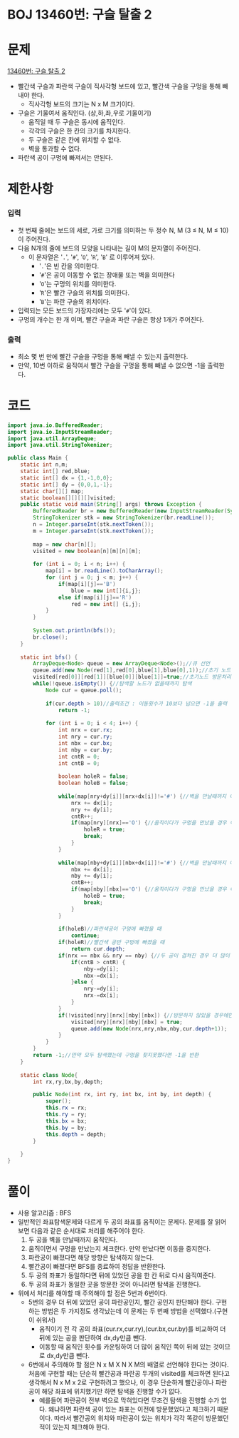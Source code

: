 # BOJ 13460번: 구슬 탈출  2

# 문제

[13460번: 구슬 탈출 2](https://www.acmicpc.net/problem/13460)

- 빨간색 구슬과 파란색 구슬이 직사각형 보드에 있고, 빨간색 구슬을 구멍을 통해 빼내야 한다.
    - 직사각형 보드의 크기는 N x M 크기이다.
- 구슬은 기울여서 움직인다. (상,하,좌,우로 기울이기)
    - 움직일 때 두 구슬은 동시에 움직인다.
    - 각각의 구슬은 한 칸의 크기를 차지한다.
    - 두 구슬은 같은 칸에 위치할 수 없다.
    - 벽을 통과할 수 없다.
- 파란색 공이 구멍에 빠져서는 안된다.

# 제한사항

### 입력

- 첫 번째 줄에는 보드의 세로, 가로 크기를 의미하는 두 정수 N, M (3 ≤ N, M ≤ 10)이 주어진다.
- 다음 N개의 줄에 보드의 모양을 나타내는 길이 M의 문자열이 주어진다.
    - 이 문자열은 '`.`', '`#`', '`O`', '`R`', '`B`' 로 이루어져 있다.
        - '`.`'은 빈 칸을 의미한다.
        - '`#`'은 공이 이동할 수 없는 장애물 또는 벽을 의미한다
        - '`O`'는 구멍의 위치를 의미한다.
        - '`R`'은 빨간 구슬의 위치를 의미한다.
        - '`B`'는 파란 구슬의 위치이다.
- 입력되는 모든 보드의 가장자리에는 모두 '`#`'이 있다.
- 구멍의 개수는 한 개 이며, 빨간 구슬과 파란 구슬은 항상 1개가 주어진다.

### 출력

- 최소 몇 번 만에 빨간 구슬을 구멍을 통해 빼낼 수 있는지 출력한다.
- 만약, 10번 이하로 움직여서 빨간 구슬을 구멍을 통해 빼낼 수 없으면 -1을 출력한다.

# 코드

```java
import java.io.BufferedReader;
import java.io.InputStreamReader;
import java.util.ArrayDeque;
import java.util.StringTokenizer;

public class Main {
	static int n,m;
	static int[] red,blue;
	static int[] dx = {1,-1,0,0};
	static int[] dy = {0,0,1,-1};
	static char[][] map;
	static boolean[][][][]visited;
	public static void main(String[] args) throws Exception {
		BufferedReader br = new BufferedReader(new InputStreamReader(System.in));
		StringTokenizer stk = new StringTokenizer(br.readLine());
		n = Integer.parseInt(stk.nextToken());
		m = Integer.parseInt(stk.nextToken());
		
		map = new char[n][];
		visited = new boolean[n][m][n][m];
		
		for (int i = 0; i < n; i++) {
			map[i] = br.readLine().toCharArray();
			for (int j = 0; j < m; j++) {
				if(map[i][j]=='B')
					blue = new int[]{i,j};
				else if(map[i][j]=='R')
					red = new int[] {i,j};
			}
		}
		
		System.out.println(bfs());
		br.close();
	}
	
	static int bfs() {
		ArrayDeque<Node> queue = new ArrayDeque<Node>();//큐 선언
		queue.add(new Node(red[1],red[0],blue[1],blue[0],1));//초기 노드 삽입
		visited[red[0]][red[1]][blue[0]][blue[1]]=true;//초기노드 방문처리
		while(!queue.isEmpty()) {//탐색할 노드가 없을때까지 탐색
			Node cur = queue.poll();
			
			if(cur.depth > 10)//출력조건 : 이동횟수가 10보다 넘으면 -1을 출력
				return -1;
			
			for (int i = 0; i < 4; i++) {
				int nrx = cur.rx;
				int nry = cur.ry;
				int nbx = cur.bx;
				int nby = cur.by;
				int cntR = 0;
				int cntB = 0;
				
				boolean holeR = false;
				boolean holeB = false;
				
				while(map[nry+dy[i]][nrx+dx[i]]!='#') {//벽을 만날때까지 이동 (기울여서 움직이는 것이기 때문에)
					nrx += dx[i];
					nry += dy[i];
					cntR++;
					if(map[nry][nrx]=='O') {//움직이다가 구멍을 만났을 경우 이동을 중단
						holeR = true;
						break;
					}
				}
				
				while(map[nby+dy[i]][nbx+dx[i]]!='#') {//벽을 만날때까지 이동 (기울여서 움직이는 것이기 때문에)
					nbx += dx[i];
					nby += dy[i];
					cntB++;
					if(map[nby][nbx]=='O') {//움직이다가 구멍을 만났을 경우 이동을 중단
						holeB = true;
						break;
					}
				}
				
				if(holeB)//파란색공이 구멍에 빠졌을 때
					continue;
				if(holeR)//빨간색 공만 구멍에 빠졌을 때
					return cur.depth;
				if(nrx == nbx && nry == nby) {//두 공이 겹쳐진 경우 더 많이 이동한 쪽을 뒤로이동
					if(cntB > cntR) {
						nby-=dy[i];
						nbx-=dx[i];
					}else {
						nry-=dy[i];
						nrx-=dx[i];
					}
				}
				if(!visited[nry][nrx][nby][nbx]) {//방문하지 않았을 경우에만 탐색진행
					visited[nry][nrx][nby][nbx] = true;
					queue.add(new Node(nrx,nry,nbx,nby,cur.depth+1));
				}
			}
		}
		return -1;//만약 모두 탐색했는데 구멍을 찾지못했다면 -1을 반환
	}
	
	static class Node{
		int rx,ry,bx,by,depth;

		public Node(int rx, int ry, int bx, int by, int depth) {
			super();
			this.rx = rx;
			this.ry = ry;
			this.bx = bx;
			this.by = by;
			this.depth = depth;
		}
		
	}
}
```

# 풀이

- 사용 알고리즘 : BFS
- 일반적인 좌표탐색문제와 다르게 두 공의 좌표를 움직이는 문제다.  문제를 잘 읽어보면 다음과 같은 순서대로 처리를 해주어야 한다.
    1. 두 공을 벽을 만날때까지 움직인다.
    2. 움직이면서 구멍을 만났는지 체크한다. 만약 만났다면 이동을 중지한다.
    3. 파란공이 빠졌다면 해당 방향은 탐색하지 않는다.
    4. 빨간공이 빠졌다면 BFS를 종료하여 정답을 반환한다.
    5. 두 공의 좌표가 동일하다면 뒤에 있었던 공을 한 칸 뒤로 다시 움직여준다.
    6. 두 공의 좌표가 동일한 곳을 방문한 것이 아니라면 탐색을 진행한다.
- 위에서 처리를 해야할 때 주의해야 할 점은 5번과 6번이다.
    - 5번의 경우 더 뒤에 있었던 공이 파란공인지, 빨간 공인지 판단해야 한다. 구현하는 방법은 두 가지정도 생각났는데 이 문제는 두 번째 방법을 선택했다.(구현이 쉬워서)
        - 움직이기 전 각 공의 좌표(cur.rx,cur.ry),(cur.bx,cur.by)를 비교하여 더 뒤에 있는 공을 판단하여 dx,dy만큼 뺀다.
        - 이동할 때 움직인 횟수를 카운팅하여 더 많이 움직인 쪽이 뒤에 있는 것이므로 dx,dy만큼 뺀다.
    - 6번에서 주의해야 할 점은 N x M X N X M의 배열로 선언해야 한다는 것이다. 처음에 구현할 때는 단순히 빨간공과 파란공 두개의 visited를 체크하면 된다고 생각해서 N x M x 2로 구현하려고 했으나, 이 경우 단순하게 빨간공이나 파란공이 해당 좌표에 위치했기만 하면 탐색을 진행할 수가 없다.
        - 예를들어 파란공이 전부 벽으로 막혀있다면 무조건 탐색을 진행할 수가 없다. 왜냐하면 파란색 공이 있는 좌표는 이전에 방문했었다고 체크하기 때문이다. 따라서 빨간공의 위치와 파란공이 있는 위치가 각각 똑같이 방문했던 적이 있는지 체크해야 한다.
